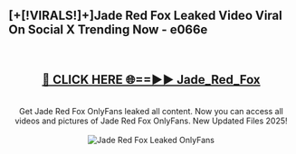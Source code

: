 <h2>[+[!VIRALS!]+]Jade Red Fox Leaked Video Viral On Social X Trending Now - e066e</h2>
<br>
<div align="center">
<h2><a href="https://libra.edu.pl?Jade_Red_Fox" rel="nofollow">🔴 CLICK HERE 🌐==►► Jade_Red_Fox</a></h2>
<br>
Get Jade Red Fox OnlyFans leaked all content. Now you can access all videos and pictures of Jade Red Fox OnlyFans. New Updated Files 2025!
<br>
<br>
<a href="https://libra.edu.pl?Jade_Red_Fox" rel="nofollow" data-target="animated-image.originalLink"><img src="https://i.ibb.co.com/WyWwxjT/player-gif2.gif" alt="Jade Red Fox Leaked OnlyFans" style="max-width: 100%; display: inline-block;" data-target="animated-image.originalImage"></a>
</div>
<br>